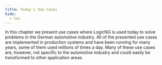 ```yaml
---
title: Today's Use Cases
hide:
  - toc
---
```


In this chapter we present use cases where LogicNG is used today to solve problems in the German automotive industry. All of the presented use cases are implemented in production systems and have been running for many years, some of them used millions of times a day. Many of these use cases are, however, not specific to the automotive industry and could easily be transformed to other application areas.

